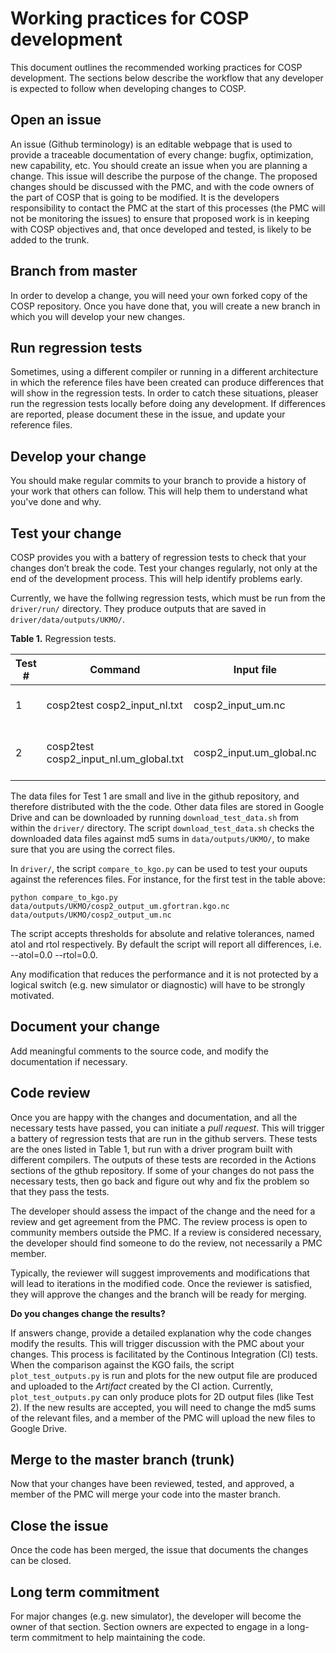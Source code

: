 # Working practices for COSP development
This document outlines the recommended working practices for COSP development. The sections below describe the workflow that any developer is expected to follow when developing changes to COSP.

## Open an issue
An issue (Github terminology) is an editable webpage that is used to provide a traceable documentation of every change: bugfix, optimization, new capability, etc. You should create an issue when you are planning a change. This issue will describe the purpose of the change. The proposed changes should be discussed with the PMC, and with the code owners of the part of COSP that is going to be modified.
It is the developers responsibility to contact the PMC at the start of this processes (the PMC will not be monitoring the issues) to ensure that proposed work is in keeping with COSP objectives and, that once developed and tested, is likely to be added to the trunk.

## Branch from master
In order to develop a change, you will need your own forked copy of the COSP repository. Once you have done that, you will create a new branch in which you will develop your new changes. 

## Run regression tests
Sometimes, using a different compiler or running in  a different architecture in which the reference files have been created can produce differences that will show in the regression tests. In order to catch these situations, pleaser run the regression tests locally before doing any development. If differences are reported, please document these in the issue, and update your reference files. 

## Develop your change
You should make regular commits to your branch to provide a history of your work that others can follow. This will help them to understand what you've done and why.

## Test your change
COSP provides you with a battery of regression tests to check that your changes don’t break the code. Test your changes regularly, not only at the end of the development process. This will help identify problems early.

Currently, we have the follwing regression tests, which must be run from the `driver/run/` directory. They produce outputs that are saved in `driver/data/outputs/UKMO/`.

**Table 1.** Regression tests.

Test # | Command | Input file | Output file | KGO | Description
------------ | ------------ | ------------- | ------------- | ------------- | -------------
1 | cosp2test cosp2_input_nl.txt | cosp2_input_um.nc | cosp2_output_um.nc | cosp2_output_um.gfortran.kgo.nc | Basic test (~150 gridpoints).
2 | cosp2test cosp2_input_nl.um_global.txt | cosp2_input.um_global.nc | cosp2_output.um_global.nc | cosp2_output.um_global.gfortran.kgo.nc | Low-res global model snapshot.

The data files for Test 1 are small and live in the github repository, and therefore distributed with the the code. Other data files are stored in Google Drive and can be downloaded by running `download_test_data.sh` from within the `driver/` directory. The script `download_test_data.sh` checks the downloaded data files against md5 sums in `data/outputs/UKMO/`, to make sure that you are using the correct files.

In `driver/`, the script `compare_to_kgo.py` can be used to test your ouputs against the references files. For instance, for the first test in the table above:

`python compare_to_kgo.py data/outputs/UKMO/cosp2_output_um.gfortran.kgo.nc data/outputs/UKMO/cosp2_output_um.nc`
    
The script accepts thresholds for absolute and relative tolerances, named atol and rtol respectively. By default the script will report all differences, i.e. --atol=0.0 --rtol=0.0.

Any modification that reduces the performance and it is not protected by a logical switch (e.g. new simulator or diagnostic) will have to be strongly motivated.

## Document your change
Add meaningful comments to the source code, and modify the documentation if necessary.

## Code review
Once you are happy with the changes and documentation, and all the necessary tests have passed, you can initiate a _pull request_. This will trigger a battery of regression tests that are run in the github servers. These tests are the ones listed in Table 1, but run with a driver program built with different compilers. The outputs of these tests are recorded in the Actions sections of the gthub repository. If some of your changes do not pass the necessary tests, then go back and figure out why and fix the problem so that they pass the tests.

The developer should assess the impact of the change and the need for a review and get agreement from the PMC. The review process is open to community members outside the PMC. If a review is considered necessary, the developer should find someone to do the review, not necessarily a PMC member.

Typically, the reviewer will suggest improvements and modifications that will lead to iterations in the modified code.  Once the reviewer is satisfied, they will approve the changes and the branch will be ready for merging.

**Do you changes change the results?**

If answers change, provide a detailed explanation why the code changes modify the results. This will trigger discussion with the PMC about your changes.
This process is facilitated by the Continous Integration (CI) tests. When the comparison against the KGO fails, the script `plot_test_outputs.py` is run and plots for the new output file are produced and uploaded to the _Artifact_ created by the CI action. Currently, `plot_test_outputs.py` can only produce plots for 2D output files (like Test 2). If the new results are accepted, you will need to change the md5 sums of the relevant files, and a member of the PMC will upload the new files to Google Drive.

## Merge to the master branch (trunk)
Now that your changes have been reviewed, tested, and approved, a member of the PMC will merge your code into the master branch.

## Close the issue
Once the code has been merged, the issue that documents the changes can be closed.

## Long term commitment
For major changes (e.g. new simulator), the developer will become the owner of that section. Section owners are expected to engage in a long-term commitment to help maintaining the code.
